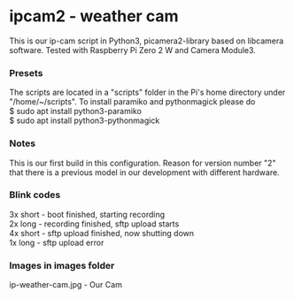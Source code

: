 # ipcam2 - weather cam

This is our ip-cam script in Python3, picamera2-library based on libcamera software. Tested with Raspberry Pi Zero 2 W and Camera Module3.               

### Presets                                                                        

The scripts are located in a "scripts" folder in the Pi's home directory under "/home/~/scripts". To install paramiko and pythonmagick please do        
$ sudo apt install python3-paramiko                                              
$ sudo apt install python3-pythonmagick                                          
                                                                                
### Notes                                                                          

This is our first build in this configuration. Reason for version number "2" that there is a previous model in our development with different hardware.  

### Blink codes                                                                    

3x short - boot finished, starting recording                                   
2x long  - recording finished, sftp upload starts                              
4x short - sftp upload finished, now shutting down    
1x long  - sftp upload error    

### Images in images folder

ip-weather-cam.jpg - Our Cam
